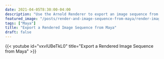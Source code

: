```yaml
---
date: 2021-04-05T8:30:00-04:00
description: "Use the Arnold Renderer to export an image sequence from Maya"
featured_image: "/posts/render-and-image-sequence-from-maya/render-image-sequence-with-arnold-renderer-in-maya-tutorial.jpg"
tags: ["Maya"]
title: "Export a Rendered Image Sequence from Maya"
draft: false
---
```


{{< youtube id="vxvIUBeTkL0" title="Export a Rendered Image Sequence from Maya" >}}
